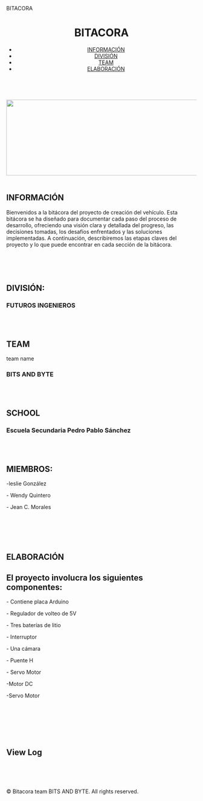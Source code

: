 <!DOCTYPE html>
<html lang="en">
    
<head>
    <meta charset="UTF-8">
    <meta name="viewport" content="width=device-width, initial-scale=1.0">
    BITACORA
    <link rel="stylesheet" href="styles.css">
</head>

<body>
    <header>
        <h1>BITACORA</h1>
        <nav>
            <ul>
                <li><a href="#INFORMACIÓN">INFORMACIÓN</a></li>
                <li><a href="#DIVISIÓN">DIVISIÓN</a></li>
                <li><a href="#TEAM">TEAM</a></li>
                <li><a href="ELABORACIÓN">ELABORACIÓN</a></li>
            </ul>
        </nav>
    </header>
    <main>
        <section id="home">
            <br>
            <img src="banner.png" width="1000" height="200">
            <br>
            <br>
            <h2> INFORMACIÓN </h2>
            <p> Bienvenidos a la bitácora del proyecto de creación del vehículo. Esta bitácora se ha diseñado para documentar cada paso del proceso de desarrollo, ofreciendo una visión clara y detallada del progreso, las decisiones tomadas, los desafíos enfrentados y las soluciones implementadas. A continuación, describiremos las etapas claves del proyecto y lo que puede encontrar en cada sección de la bitácora.</p>
            <br>
            <br>
            <br>
            <h2>DIVISIÓN:</h2>
                  <h3><P>FUTUROS INGENIEROS </P></h3>
            <br>
            <br>
            <h2>TEAM</h2>
                 <p> team name</p> <h3><P>BITS AND BYTE</P></h3>
            <br>
            <br>
            <h2>SCHOOL</h2>
                  <h3><P>Escuela Secundaria Pedro Pablo Sánchez</P></h3>
            <br>
            <br>
            <h2>MIEMBROS: </h2>
                <p> -leslie González</p>
                <p> - Wendy Quintero</p>
                <p> - Jean C. Morales</p>
            <br>
            <br>
        </section>
        <section id="PASOS REALIZADOS:">
            <br>
            <br>
            <h2>ELABORACIÓN</h2>
            <h2> El proyecto involucra los siguientes componentes: </h2>
            <p> - Contiene placa Arduino </p> 
            <p> - Regulador de volteo de 5V</p>
            <p> - Tres baterías de litio </p> 
            <p> - Interruptor </p>
            <p> - Una cámara </p>
            <p> - Puente H</p>
            <p> - Servo Motor </p>
            <p> -Motor DC</p> 
            <p> -Servo Motor</p> 
            <br> 
            <br>
            </form>
        </section>
        <br>
        <br>
        <br>
        <section id="view-log">
            <h2>View Log</h2>
            <div id="log-entries">
            </div>
        </section>
    </main>
    <footer>
        <br>
        <br>
        <br>
        <p>&copy; Bitacora team BITS AND BYTE. All rights reserved.</p>
    </footer>
    <br>
    <br>
</body>
</html>
